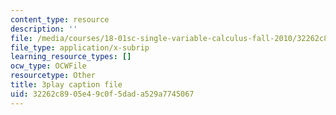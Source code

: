 ```yaml
---
content_type: resource
description: ''
file: /media/courses/18-01sc-single-variable-calculus-fall-2010/32262c8905e49c0f5dada529a7745067_KhwQKE_tld0.srt
file_type: application/x-subrip
learning_resource_types: []
ocw_type: OCWFile
resourcetype: Other
title: 3play caption file
uid: 32262c89-05e4-9c0f-5dad-a529a7745067
---
```

